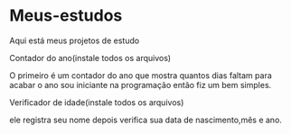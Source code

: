 # Meus-estudos
Aqui está meus projetos de estudo

Contador do ano(instale todos os arquivos)

O primeiro é um contador do ano que mostra quantos dias faltam para acabar o ano
sou iniciante na programação então fiz um bem simples.

Verificador de idade(instale todos os arquivos)

ele registra seu nome depois verifica sua data de nascimento,mês e ano.


